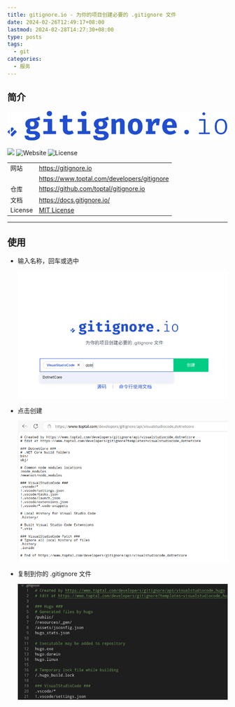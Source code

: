 ```yaml
---
title: gitignore.io - 为你的项目创建必要的 .gitignore 文件
date: 2024-02-26T12:49:17+08:00
lastmod: 2024-02-28T14:27:30+08:00
type: posts
tags:
  - git
categories:
  - 服务
---
```


## 简介

![logo](./gig-logo.png)

[![][lang-img]][lang-url]
![Website][website-img]
![License][lic-img]

|         |                                               |
| ------- | --------------------------------------------- |
| 网站    | <https://gitignore.io>                        |
|         | <https://www.toptal.com/developers/gitignore> |
| 仓库    | <https://github.com/toptal/gitignore.io>      |
| 文档    | <https://docs.gitignore.io/>                  |
| License | [MIT License][lic-url]                        |

[lang-img]: https://img.shields.io/badge/Swift-4.1-orange.svg?style=flat-square
[lang-url]: https://swift.org
[website-img]: https://img.shields.io/website?url=https%3A%2F%2Fgitignore.io
[lic-img]: https://img.shields.io/github/license/toptal/gitignore.io
[lic-url]: https://github.com/toptal/gitignore.io/blob/master/LICENSE.md

---

## 使用

- 输入名称，回车或选中

  ![](./gig2.png)

- 点击创建

  ![](./gig3.png)

- 复制到你的 .gitignore 文件

  ![](./gig4.png)
